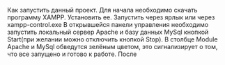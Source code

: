 Как запустить данный проект.
Для начала необходимо скачать программу XAMPP. Установить ее.
Запустить через ярлык или через xampp-control.exe
В открывшейся панели управления необходимо запустить локальный сервер Apache и базу данных MySql кнопкой Start(при желании можно отключить кнопкой Stop).
В столбце Module Apache и MySql обведутся зелёным цветом, это сигнализирует о том, что все запущено и готово к работе.
После 
